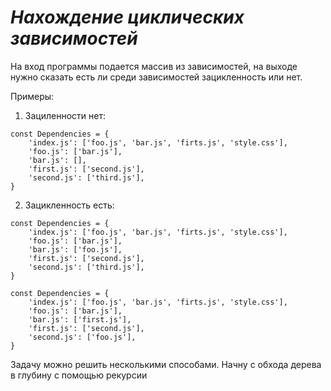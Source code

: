 *Нахождение циклических зависимостей*
======

На вход программы подается массив из зависимостей, на выходе нужно сказать есть ли среди зависимостей зацикленность или нет.

Примеры:

1. Зациленности нет:
```
const Dependencies = {
    'index.js': ['foo.js', 'bar.js', 'firts.js', 'style.css'],
    'foo.js': ['bar.js'],
    'bar.js': [],
    'first.js': ['second.js'],
    'second.js': ['third.js'],
}
```
2. Зацикленность есть:
```
const Dependencies = {
    'index.js': ['foo.js', 'bar.js', 'firts.js', 'style.css'],
    'foo.js': ['bar.js'],
    'bar.js': ['foo.js'],
    'first.js': ['second.js'],
    'second.js': ['third.js'], 
}
```
```
const Dependencies = {
    'index.js': ['foo.js', 'bar.js', 'firts.js', 'style.css'],
    'foo.js': ['bar.js'],
    'bar.js': ['first.js'],
    'first.js': ['second.js'],
    'second.js': ['foo.js'],
}
```
Задачу можно решить несколькими способами. Начну с обхода дерева в глубину с помощью рекурсии
